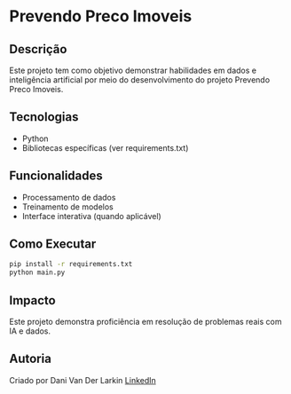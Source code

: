 # Prevendo Preco Imoveis

## Descrição
Este projeto tem como objetivo demonstrar habilidades em dados e inteligência artificial por meio do desenvolvimento do projeto Prevendo Preco Imoveis.

## Tecnologias
- Python
- Bibliotecas específicas (ver requirements.txt)

## Funcionalidades
- Processamento de dados
- Treinamento de modelos
- Interface interativa (quando aplicável)

## Como Executar
```bash
pip install -r requirements.txt
python main.py
```

## Impacto
Este projeto demonstra proficiência em resolução de problemas reais com IA e dados.

## Autoria
Criado por Dani Van Der Larkin
[LinkedIn](https://www.linkedin.com/in/danielli-van-der-larkin-04ab91164)
